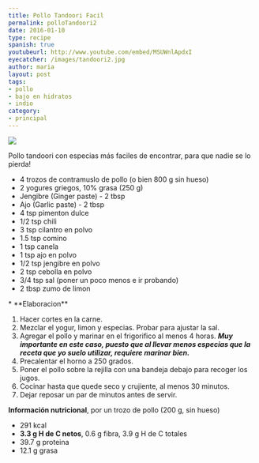 ```yaml
---
title: Pollo Tandoori Facil 
permalink: polloTandoori2
date: 2016-01-10
type: recipe
spanish: true
youtubeurl: http://www.youtube.com/embed/MSUWnlApdxI
eyecatcher: /images/tandoori2.jpg
author: maria
layout: post
tags: 
- pollo
- bajo en hidratos
- indio
category: 
- principal
---
```

<img src="https://farm1.staticflickr.com/299/31552272542_31a838d294_o_d.jpg" />


Pollo tandoori con especias más faciles de encontrar, para que nadie se lo pierda!

<ul>
  <li>4 trozos de contramuslo de pollo (o bien 800 g sin hueso)</li>
  <li>2 yogures griegos, 10% grasa (250 g)</li>
  <li>Jengibre (Ginger paste) - 2 tbsp</li>
  <li>Ajo (Garlic paste) - 2 tbsp</li>
  <li>4 tsp pimenton dulce</li>
  <li>1/2 tsp chili</li>
  <li>3 tsp cilantro en polvo</li>
  <li>1.5 tsp comino</li>
  <li>1 tsp canela</li>
  <li>1 tsp ajo en polvo</li>
  <li>1/2 tsp jengibre en polvo</li>
  <li>2 tsp cebolla en polvo</li>
  <li>3/4 tsp sal (poner un poco menos e ir probando)</li>
  <li>2 tbsp zumo de limon</li>
</ul>
* **Elaboracion**

  1. Hacer cortes en la carne.
  2. Mezclar el yogur, limon y especias. Probar para ajustar la sal.
  3. Agregar el pollo y marinar en el frigorifico al menos 4 horas. **_Muy importante en este caso, puesto que al llevar menos especias que la receta que yo suelo utilizar, requiere marinar bien._**
  4. Precalentar el horno a 250 grados.
  5. Poner el pollo sobre la rejilla con una bandeja debajo para recoger los jugos.
  6. Cocinar hasta que quede seco y crujiente, al menos 30 minutos.
  7. Dejar reposar un par de minutos antes de servir.

**Información nutricional**, por un trozo de pollo (200 g, sin hueso)
  - 291 kcal
  - **3.3 g H de C netos**, 0.6 g fibra, 3.9 g H de C totales
  - 39.7 g proteina
  - 12.1 g grasa


